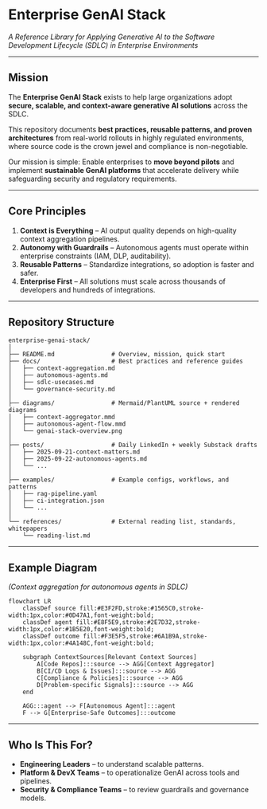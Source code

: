# **Enterprise GenAI Stack**

*A Reference Library for Applying Generative AI to the Software Development Lifecycle (SDLC) in Enterprise Environments*

---

## **Mission**

The **Enterprise GenAI Stack** exists to help large organizations adopt **secure, scalable, and context-aware generative AI solutions** across the SDLC.

This repository documents **best practices, reusable patterns, and proven architectures** from real-world rollouts in highly regulated environments, where source code is the crown jewel and compliance is non-negotiable.

Our mission is simple:
Enable enterprises to **move beyond pilots** and implement **sustainable GenAI platforms** that accelerate delivery while safeguarding security and regulatory requirements.

---

## **Core Principles**

1. **Context is Everything** – AI output quality depends on high-quality context aggregation pipelines.
2. **Autonomy with Guardrails** – Autonomous agents must operate within enterprise constraints (IAM, DLP, auditability).
3. **Reusable Patterns** – Standardize integrations, so adoption is faster and safer.
4. **Enterprise First** – All solutions must scale across thousands of developers and hundreds of integrations.

---

## **Repository Structure**

```
enterprise-genai-stack/
│
├── README.md                # Overview, mission, quick start
├── docs/                    # Best practices and reference guides
│   ├── context-aggregation.md
│   ├── autonomous-agents.md
│   ├── sdlc-usecases.md
│   └── governance-security.md
│
├── diagrams/                # Mermaid/PlantUML source + rendered diagrams
│   ├── context-aggregator.mmd
│   ├── autonomous-agent-flow.mmd
│   └── genai-stack-overview.png
│
├── posts/                   # Daily LinkedIn + weekly Substack drafts
│   ├── 2025-09-21-context-matters.md
│   ├── 2025-09-22-autonomous-agents.md
│   └── ...
│
├── examples/                # Example configs, workflows, and patterns
│   ├── rag-pipeline.yaml
│   ├── ci-integration.json
│   └── ...
│
└── references/              # External reading list, standards, whitepapers
    └── reading-list.md
```

---

## **Example Diagram**

*(Context aggregation for autonomous agents in SDLC)*

```mermaid
flowchart LR
    classDef source fill:#E3F2FD,stroke:#1565C0,stroke-width:1px,color:#0D47A1,font-weight:bold;
    classDef agent fill:#E8F5E9,stroke:#2E7D32,stroke-width:1px,color:#1B5E20,font-weight:bold;
    classDef outcome fill:#F3E5F5,stroke:#6A1B9A,stroke-width:1px,color:#4A148C,font-weight:bold;

    subgraph ContextSources[Relevant Context Sources]
        A[Code Repos]:::source --> AGG[Context Aggregator]
        B[CI/CD Logs & Issues]:::source --> AGG
        C[Compliance & Policies]:::source --> AGG
        D[Problem-specific Signals]:::source --> AGG
    end

    AGG:::agent --> F[Autonomous Agent]:::agent
    F --> G[Enterprise-Safe Outcomes]:::outcome
```

---

## **Who Is This For?**

* **Engineering Leaders** – to understand scalable patterns.
* **Platform & DevX Teams** – to operationalize GenAI across tools and pipelines.
* **Security & Compliance Teams** – to review guardrails and governance models.
